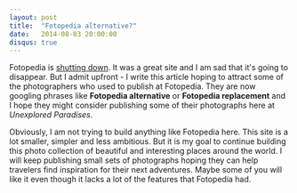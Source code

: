 ```yaml
---
layout: post
title:  "Fotopedia alternative?"
date:   2014-08-03 20:00:00
disqus: true
---
```

Fotopedia is <a href="http://blog.fotopedia.com/fotopedia-shutdown/">shutting down</a>. It was a great site and I am sad that it's going to disappear. But I admit upfront - I write this article hoping to attract some of the photographers who used to publish at Fotopedia. They are now googling phrases like <strong>Fotopedia alternative</strong> or <strong>Fotopedia replacement</strong> and I hope they might consider publishing some of their photographs here at <i>Unexplored Paradises</i>.

Obviously, I am not trying to build anything like Fotopedia here. This site is a lot smaller, simpler and less ambitious. But it is my goal to continue building this photo collection of beautiful and interesting places around the world. I will keep publishing small sets of photographs hoping they can help travelers find inspiration for their next adventures. Maybe some of you will like it even though it lacks a lot of the features that Fotopedia had.

